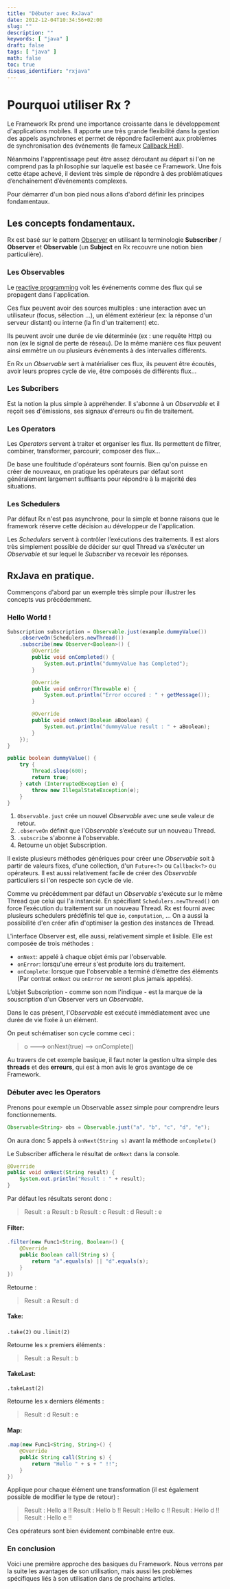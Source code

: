 ```yaml
---
title: "Débuter avec RxJava"
date: 2012-12-04T10:34:56+02:00
slug: ""
description: ""
keywords: [ "java" ]
draft: false
tags: [ "java" ]
math: false
toc: true
disqus_identifier: "rxjava"
---
```


Pourquoi utiliser Rx ?
===================

Le Framework Rx prend une importance croissante dans le développement d'applications mobiles. Il apporte une très grande flexibilité dans la gestion des appels asynchrones et permet de répondre facilement aux problèmes de synchronisation des événements (le fameux [Callback Hell](https://www.quora.com/What-is-callback-hell)).

Néanmoins l'apprentissage peut être assez déroutant au départ si l'on ne comprend pas la philosophie sur laquelle est basée ce Framework. Une fois cette étape achevé, il devient très simple de répondre à des problématiques d’enchaînement d’événements complexes.

Pour démarrer d'un bon pied nous allons d'abord définir les principes fondamentaux.

Les concepts fondamentaux.
--------------

Rx est basé sur le pattern [Observer](https://en.wikipedia.org/wiki/Observer_pattern) en utilisant la terminologie **Subscriber** / **Observer** et  **Observable**  (un **Subject** en Rx recouvre une notion bien particulière).

### Les Observables

Le [reactive programming](https://en.wikipedia.org/wiki/Reactive_programming) voit les événements comme des flux qui se propagent dans l'application.

Ces flux peuvent avoir des sources multiples : une interaction avec un utilisateur (focus, sélection ...), un élément extérieur (ex: la réponse d'un serveur distant) ou interne (la fin d'un traitement) etc. 

Ils peuvent avoir une durée de vie déterminée (ex : une requête Http) ou non (ex le signal de perte de réseau). De la même manière ces flux peuvent ainsi emmètre un ou plusieurs événements à des intervalles différents.

En Rx un *Observable* sert à matérialiser ces flux, ils peuvent être écoutés, avoir leurs propres cycle de vie, être composés de différents flux…

### Les Subcribers

Est la notion la plus simple à appréhender. Il s'abonne à un *Observable* et il reçoit ses d'émissions, ses signaux d'erreurs ou fin de traitement.

### Les Operators

Les *Operators* servent à traiter et organiser les flux. Ils permettent de filtrer, combiner, transformer, parcourir, composer des flux…

De base une foultitude d'opérateurs sont fournis. Bien qu'on puisse en créer de nouveaux, en pratique les opérateurs par défaut sont généralement largement suffisants pour répondre à la majorité des situations. 

### Les Schedulers

Par défaut Rx n'est pas asynchrone, pour la simple et bonne raisons que le framework réserve cette décision au développeur de l'application. 

Les *Schedulers* servent à contrôler l’exécutions des traitements. Il est alors très simplement possible de décider sur quel Thread va s’exécuter un *Observable* et sur lequel le *Subscriber* va recevoir les réponses. 

RxJava en pratique.
--------------

Commençons d'abord par un exemple très simple pour illustrer les concepts vus précédemment.

### Hello World !

```java
Subscription subscription = Observable.just(example.dummyValue())
    .observeOn(Schedulers.newThread())
    .subscribe(new Observer<Boolean>() {
        @Override
        public void onCompleted() {
            System.out.println("dummyValue has Completed");
        }

        @Override
        public void onError(Throwable e) {
            System.out.println("Error occured : " + getMessage());
        }

        @Override
        public void onNext(Boolean aBoolean) {
            System.out.println("dummyValue result : " + aBoolean);
        }
    });
}

public boolean dummyValue() {
    try {
        Thread.sleep(600);
        return true;
    } catch (InterruptedException e) {
        throw new IllegalStateException(e);
    }
}
```

1. `Observable.just` crée un nouvel *Observable* avec une seule valeur de retour.
2. `.observeOn` définit que l'*Observable* s’exécute sur un nouveau Thread.
3. `.subscribe` s'abonne à l'observable.
4. Retourne un objet Subscription.

Il existe plusieurs méthodes génériques pour créer une *Observable* soit à partir de valeurs fixes, d'une collection, d'un `Future<?>` ou `Callback<?>` ou opérateurs. 
Il est aussi relativement facile de créer des *Observable* particuliers si l'on respecte son cycle de vie.

Comme vu précédemment par défaut un *Observable* s'exécute sur le même Thread que celui qui l'a instancié. En spécifiant `Schedulers.newThread()` on force l’exécution du traitement sur un nouveau Thread. 
Rx est fourni avec plusieurs schedulers prédéfinis tel que `io`, `computation`, … On a aussi la possibilité d'en créer afin d'optimiser la gestion des instances de Thread.

L'interface Observer est, elle aussi, relativement simple et lisible. Elle est composée de trois méthodes :
- `onNext`: appelé à chaque objet émis par l'observable.
- `onError`: lorsqu'une erreur s'est produite lors du traitement.
- `onComplete`: lorsque que l'observable a terminé d’émettre des éléments (Par contrat `onNext` ou `onError` ne seront plus jamais appelés).

L’objet Subscription - comme son nom l'indique - est la marque de la souscription d'un Observer vers un *Observable*.

Dans le cas présent, l'*Observable* est exécuté immédiatement avec une durée de vie fixée à un élément. 

On peut schématiser son cycle comme ceci :

> o ---> onNext(true) --> onComplete()

Au travers de cet exemple basique, il faut noter la gestion ultra simple des **threads** et des **erreurs**, qui est à mon avis le gros avantage de ce Framework.

### Débuter avec les Operators

Prenons pour exemple un Observable assez simple pour comprendre leurs fonctionnements.
```java
Observable<String> obs = Observable.just("a", "b", "c", "d", "e");
```

On aura donc 5 appels à `onNext(String s)` avant la méthode `onComplete()`

Le Subscriber affichera le résultat de `onNext` dans la console.

```java
@Override
public void onNext(String result) {
    System.out.println("Result : " + result);
}
```

Par défaut les résultats seront donc : 

>Result : a
>Result : b
>Result : c
>Result : d
>Result : e

#### Filter:
```java
.filter(new Func1<String, Boolean>() {
    @Override
    public Boolean call(String s) {
        return "a".equals(s) || "d".equals(s);
    }
})
```

Retourne :

>Result : a
>Result : d

#### Take:
`.take(2)` ou `.limit(2)`

Retourne les x premiers éléments :

>Result : a
>Result : b

#### TakeLast:
`.takeLast(2)`

Retourne les x derniers éléments :

>Result : d
>Result : e

#### Map:
```java
.map(new Func1<String, String>() {
    @Override
    public String call(String s) {
        return "Hello " + s + " !!";
    }
})
```
Applique pour chaque élément une transformation (il est également possible de modifier le type de retour) :

>Result : Hello a !!
>Result : Hello b !!
>Result : Hello c !!
>Result : Hello d !!
>Result : Hello e !!


Ces opérateurs sont bien évidement combinable entre eux.

### En conclusion

Voici une première approche des basiques du Framework. Nous verrons par la suite les avantages de son utilisation, mais aussi les problèmes spécifiques liés à son utilisation dans de prochains articles.
